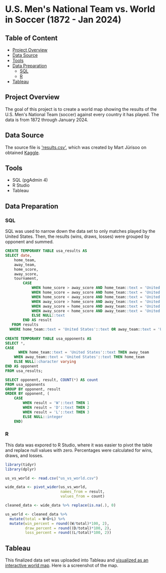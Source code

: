 # U.S. Men's National Team vs. World in Soccer (1872 - Jan 2024)

## Table of Content
- [Project Overview](#project-overview)
- [Data Source](#data-source)
- [Tools](#tools)
- [Data Preparation](#data-preparation)
  - [SQL](#sql)
  - [R](#r)
- [Tableau](#tableau)

## Project Overview
The goal of this project is to create a world map showing the results of the U.S. Men's National Team (soccer) against every country it has played. The data is from 1872 through January 2024.

## Data Source
The source file is ['results.csv'](results.csv), which was created by Mart Jürisoo on obtained [Kaggle](https://www.kaggle.com/datasets/martj42/international-football-results-from-1872-to-2017). 


## Tools
- SQL (pgAdmin 4)
- R Studio
- Tableau

## Data Preparation
### SQL
SQL was used to narrow down the data set to only matches played by the United States. Then, the results (wins, draws, losses) were grouped by opponent and summed.

```sql
CREATE TEMPORARY TABLE usa_results AS
SELECT date,
    home_team,
    away_team,
    home_score,
    away_score,
    tournament,
        CASE
            WHEN home_score > away_score AND home_team::text = 'United States'::text THEN 'W'::text
            WHEN home_score = away_score AND home_team::text = 'United States'::text THEN 'D'::text
            WHEN home_score < away_score AND home_team::text = 'United States'::text THEN 'L'::text
            WHEN away_score > home_score AND away_team::text = 'United States'::text THEN 'W'::text
            WHEN away_score = home_score AND away_team::text = 'United States'::text THEN 'D'::text
            WHEN away_score < home_score AND away_team::text = 'United States'::text THEN 'L'::text
            ELSE NULL::text
        END AS result
   FROM results
  WHERE home_team::text = 'United States'::text OR away_team::text = 'United States'::text;
  
CREATE TEMPORARY TABLE usa_opponents AS
SELECT *,
CASE
	  WHEN home_team::text = 'United States'::text THEN away_team
    WHEN away_team::text = 'United States'::text THEN home_team
    ELSE NULL::character varying
END AS opponent
FROM usa_results;

SELECT opponent, result, COUNT(*) AS count
FROM usa_opponents
GROUP BY opponent, result
ORDER BY opponent, (
	CASE
        WHEN result = 'W'::text THEN 1
        WHEN result = 'D'::text THEN 2
        WHEN result = 'L'::text THEN 3
        ELSE NULL::integer
    END)
```

### R
This data was expored to R Studio, where it was easier to pivot the table and replace null values with zero. Percentages were calculated for wins, draws, and losses.

```R
library(tidyr)
library(dplyr)

us_vs_world <- read.csv("us_vs_world.csv")

wide_data <- pivot_wider(us_vs_world,
                         names_from = result,
                         values_from = count)

cleaned_data <- wide_data %>% replace(is.na(.), 0)

us_world <- cleaned_data %>%
  mutate(total = W+D+L) %>%
  mutate(win_percent = round((W/total)*100, 2), 
         draw_percent = round((D/total)*100, 2), 
         loss_percent = round((L/total)*100, 2))
```

## Tableau
This finalized data set was uploaded into Tableau and [visualized as an interactive world map](https://public.tableau.com/app/profile/alex.berezow/viz/USMNTvsWorld/Dashboard1). Here is a screenshot of the map.
